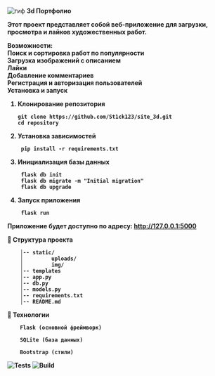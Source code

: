 ![гиф](static/img/demo.gif)
<b>3d Портфолио

Этот проект представляет собой веб-приложение для загрузки, просмотра и лайков художественных работ.

Возможности:\
Поиск и сортировка работ по популярности\
Загрузка изображений с описанием\
Лайки\
Добавление комментариев\
Регистрация и авторизация пользователей\
Установка и запуск

1. Клонирование репозитория

       git clone https://github.com/St1ck123/site_3d.git
       cd repository


2. Установка зависимостей

        pip install -r requirements.txt

4. Инициализация базы данных

        flask db init
        flask db migrate -m "Initial migration"
        flask db upgrade

5. Запуск приложения

        flask run

Приложение будет доступно по адресу: http://127.0.0.1:5000

📂 Структура проекта

        │-- static/
        │         uploads/      
        │         img/         
        │-- templates      
        │-- app.py         
        │-- db.py              
        │-- models.py       
        │-- requirements.txt   
        │-- README.md           

🔧 Технологии

        Flask (основной фреймворк)
        
        SQLite (база данных)
        
        Bootstrap (стили)

![Tests](https://github.com/St1ck123/site_3d/actions/workflows/ci.yml/badge.svg)
![Build](https://github.com/St1ck123/site_3d/actions/workflows/build.yml/badge.svg)
